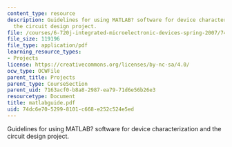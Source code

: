 ```yaml
---
content_type: resource
description: Guidelines for using MATLAB? software for device characterization and
  the circuit design project.
file: /courses/6-720j-integrated-microelectronic-devices-spring-2007/74dc6e7052998101c668e252c524e5ed_matlabguide.pdf
file_size: 119196
file_type: application/pdf
learning_resource_types:
- Projects
license: https://creativecommons.org/licenses/by-nc-sa/4.0/
ocw_type: OCWFile
parent_title: Projects
parent_type: CourseSection
parent_uid: 7163acf0-b8a8-2987-ea79-71d6e56b26e3
resourcetype: Document
title: matlabguide.pdf
uid: 74dc6e70-5299-8101-c668-e252c524e5ed
---
```

Guidelines for using MATLAB? software for device characterization and the circuit design project.